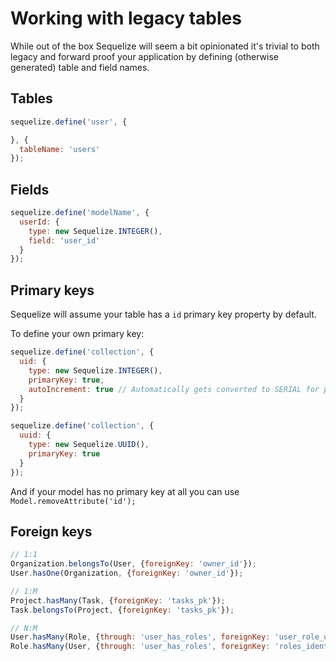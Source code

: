 # Working with legacy tables

While out of the box Sequelize will seem a bit opinionated it's trivial to both legacy and forward proof your application by defining (otherwise generated) table and field names.

## Tables
```js
sequelize.define('user', {

}, {
  tableName: 'users'
});
```

## Fields
```js
sequelize.define('modelName', {
  userId: {
    type: new Sequelize.INTEGER(),
    field: 'user_id'
  }
});
```

## Primary keys
Sequelize will assume your table has a `id` primary key property by default.

To define your own primary key:

```js
sequelize.define('collection', {
  uid: {
    type: new Sequelize.INTEGER(),
    primaryKey: true,
    autoIncrement: true // Automatically gets converted to SERIAL for postgres
  }
});

sequelize.define('collection', {
  uuid: {
    type: new Sequelize.UUID(),
    primaryKey: true
  }
});
```

And if your model has no primary key at all you can use `Model.removeAttribute('id');`

## Foreign keys
```js
// 1:1
Organization.belongsTo(User, {foreignKey: 'owner_id'});
User.hasOne(Organization, {foreignKey: 'owner_id'});

// 1:M
Project.hasMany(Task, {foreignKey: 'tasks_pk'});
Task.belongsTo(Project, {foreignKey: 'tasks_pk'});

// N:M
User.hasMany(Role, {through: 'user_has_roles', foreignKey: 'user_role_user_id'});
Role.hasMany(User, {through: 'user_has_roles', foreignKey: 'roles_identifier'});
```

